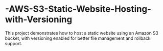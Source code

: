 # -AWS-S3-Static-Website-Hosting-with-Versioning
This project demonstrates how to host a static website using an Amazon S3 bucket, with versioning enabled for better file management and rollback support.
